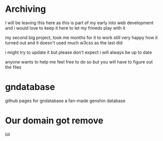 # Archiving 

I will be leaving this here as this is part of my early into web development and i would love to keep it here to let my frineds play with it

my second big project, took me months for it to work still very happy how it turned out and it doesn't used much w3css as the last did

i might try to update it but please don't expect i will always be up to date

anyone wants to help me feel free to do so but you will have to figure out the files

# gndatabase
github pages for gndatabase a fan-made genshin database
# Our domain got remove
lol
